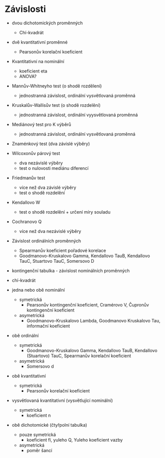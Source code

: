# Závislosti
* dvou dichotomických proměnných
    * Chí-kvadrát

* dvě kvantitativní proměnné
    * Pearsonův korelační koeficient

* Kvantitativní na nominální
    * koeficient eta
    * ANOVA?

* Mannův-Whitneyho test (o shodě rozdělení)
    * jednostranná závislost, ordinální vysvětlovaná proměnná
* Kruskalův-Wallisův test (o shodě rozdelění)
    * jednostranná závislost, ordinální vyysvětlovaná proměnná
* Mediánový test pro K výběrů
    * jednostranná závislost, ordinální vysvětlovaná proměnná
* Znaménkový test (dva závislé výběry)
* Wilcoxonův párový test
    * dva nezávislé výběry
    * test o nulovosti mediánu diferencí
* Friedmanův test
    * více než dva závislé výběry
    * test o shodě rozdelění
* Kendallovo W
    * test o shodě rozdelění + určení míry souladu
* Cochranovo Q
    * více než dva nezávislé výběry


* Závislost ordinálních proměnných
    * Spearmanův koeficient pořadové korelace
    * Goodmanovo-Kruskalovo Gamma, Kendallovo TauB, Kendallovo TauC, Stuartovo TauC, Somersovo D

* kontingenční tabulka - závislost nominálních proměnných
 * chí-kvadrát

* jedna nebo obě nominální
    * symetrická
        * Pearsonův kontingenční koeficient, Cramérovo V, Čupronův kontingenční koeficient
    * asymetrická
        * Goodmanovo-Kruskalovo Lambda, Goodmanovo Kruskalovo Tau, informační koeficient
* obě ordinální
    * symetrická
        * Goodmanovo-Kruskalovo Gamma, Kendallovo TauB, Kendallovo (Stuartovo) TauC, Spearmanův korelační koeficient
    * asymetrická
        * Somersovo d
* obě kvantitativní
    * symetrická
        * Pearsonův korelační koeficient
* vysvětlovaná kvantitativní (vysvětlující nominální)
    * symetrická
        * koeficient n
* obě dichotomické (čtyřpolní tabulka)
    * pouze symetrická
        * koeficient fí, yuleho Q, Yuleho koeficient vazby
    * asymetrická
        * poměr šancí
